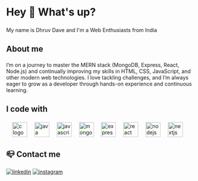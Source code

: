 <h1 align="left">Hey 👋 What's up?</h1>

###

<p align="left">My name is Dhruv Dave and I'm a Web Enthusiasts from India</p>

###

<h2 align="left">About me</h2>

###

<p align="left">I’m on a journey to master the MERN stack (MongoDB, Express, React, Node.js) and continually improving my skills in HTML, CSS, JavaScript, and other modern web technologies. I love tackling challenges, and I’m always eager to grow as a developer through hands-on experience and continuous learning. <br></p>

###

<h2 align="left">I code with</h2>

###

<div align="left">
    <img width="12" />
  <img src="https://cdn.jsdelivr.net/gh/devicons/devicon@latest/icons/c/c-original.svg" height="40" alt="c logo"  />
  <img width="12" />
  <img src="https://cdn.jsdelivr.net/gh/devicons/devicon@latest/icons/java/java-original.svg" height="40" alt="java logo"  />
   <img width="12" />
  <img src="https://cdn.jsdelivr.net/gh/devicons/devicon/icons/javascript/javascript-original.svg" height="40" alt="javascript logo"  />
   <img width="12" />
    <img src="https://cdn.jsdelivr.net/gh/devicons/devicon@latest/icons/mongodb/mongodb-plain-wordmark.svg" height="40" alt="mongodb logo"  />
 
  <img width="12" />
  <img src="https://cdn.jsdelivr.net/gh/devicons/devicon@latest/icons/express/express-original.svg" height="40" alt="express logo"  />
  <img width="12" />
  <img src="https://cdn.jsdelivr.net/gh/devicons/devicon/icons/react/react-original.svg" height="40" alt="react logo"  />
  <img width="12" />
  <img src="https://cdn.jsdelivr.net/gh/devicons/devicon/icons/nodejs/nodejs-original.svg" height="40" alt="nodejs logo"  />
  <img width="12" />
  <img src="https://cdn.jsdelivr.net/gh/devicons/devicon/icons/nextjs/nextjs-original.svg" height="40" alt="nextjs logo"  />
  


            
          
</div>
<h2>📪 Contact me</h2>
<p>
<a target="_blank" href="www.linkedin.com/in/dhruvdeveloper" target="_blank" style="display: inline-block;">
<img src="https://img.shields.io/badge/linkedin-logo?style=for-the-badge&logo=linkedin&logoColor=white&color=%230a77b6" alt="linkedin" />
</a>

<a target="_blank" href="https://www.instagram.com/katil_dhruv679/profilecard/?igsh=MTZwbmZtbzZtdW1uaA==" target="_blank" style="display: inline-block;">
<img src="https://img.shields.io/badge/instagram-logo?style=for-the-badge&logo=instagram&logoColor=white&color=%23F35369" alt="instagram" />
</a>

</p>


###
